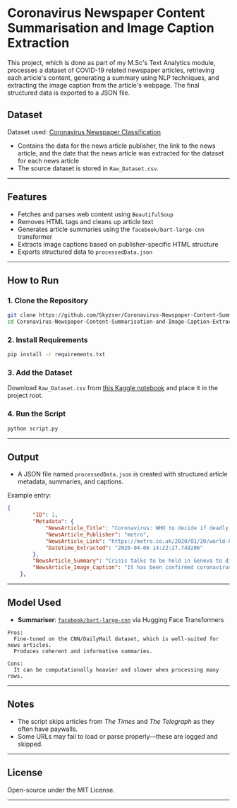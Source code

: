 # Coronavirus Newspaper Content Summarisation and Image Caption Extraction

This project, which is done as part of my M.Sc's Text Analytics module, processes a dataset of COVID-19 related newspaper articles, retrieving each article's content, generating a summary using NLP techniques, and extracting the image caption from the article's webpage. The final structured data is exported to a JSON file.

## Dataset

Dataset used: [Coronavirus Newspaper Classification](https://www.kaggle.com/code/jwallib/coronavirus-newspaper-classification/notebook)

- Contains the data for the news article publisher, the link to the news article, and the date that the news article was extracted for the dataset for each news article
- The source dataset is stored in `Raw_Dataset.csv`.

---

## Features

- Fetches and parses web content using `BeautifulSoup`
- Removes HTML tags and cleans up article text
- Generates article summaries using the `facebook/bart-large-cnn` transformer
- Extracts image captions based on publisher-specific HTML structure
- Exports structured data to `processedData.json`

---

## How to Run

### 1. Clone the Repository
```bash
git clone https://github.com/Skyzser/Coronavirus-Newspaper-Content-Summarisation-and-Image-Caption-Extraction.git
cd Coronavirus-Newspaper-Content-Summarisation-and-Image-Caption-Extraction
```

### 2. Install Requirements
```bash
pip install -r requirements.txt
```

### 3. Add the Dataset
Download `Raw_Dataset.csv` from [this Kaggle notebook](https://www.kaggle.com/code/jwallib/coronavirus-newspaper-classification/notebook) and place it in the project root.

### 4. Run the Script
```bash
python script.py
```

---

## Output

- A JSON file named `processedData.json` is created with structured article metadata, summaries, and captions.

Example entry:
```json
{
        "ID": 1,
        "Metadata": {
            "NewsArticle_Title": "Coronavirus: WHO to decide if deadly virus is international emergency | Metro News",
            "NewsArticle_Publisher": "metro",
            "NewsArticle_Link": "https://metro.co.uk/2020/01/20/world-health-organisation-decide-deadly-coronavirus-international-emergency-12091379/",
            "Datetime_Extracted": "2020-04-06 14:22:27.749206"
        },
        "NewsArticle_Summary": "Crisis talks to be held in Geneva to discuss whether it is an international health emergency. President Xi Jinping said 217 people in China have been infected and called on the government to ramp up monitoring efforts during Chinese New Year. The outbreak is believed to have started from people who picked it up at a seafood market in the city of Wuhan, in central China. A British patient who was \u2018days from death\u2019 is also feared to have been struck with the virus, after showing similar symptoms while on holiday in Thailand. South Korea reported its first case Monday, when a 35-year-old Chinese woman tested positive for the new coronavirus one day after arriving at Seoul\u2019s Incheon airport. The woman has been isolated at a state-run hospital in Incheon city.",
        "NewsArticle_Image_Caption": "It has been confirmed coronavirus spreads by human contact (Picture: EPA/Reuters)"
    },
```

---

## Model Used

- **Summariser**: [`facebook/bart-large-cnn`](https://huggingface.co/facebook/bart-large-cnn) via Hugging Face Transformers
```
Pros:
  Fine-tuned on the CNN/DailyMail dataset, which is well-suited for news articles.
  Produces coherent and informative summaries.

Cons:
  It can be computationally heavier and slower when processing many rows.
```

---

## Notes

- The script skips articles from *The Times* and *The Telegraph* as they often have paywalls.
- Some URLs may fail to load or parse properly—these are logged and skipped.

---

## License

Open-source under the MIT License.

---
